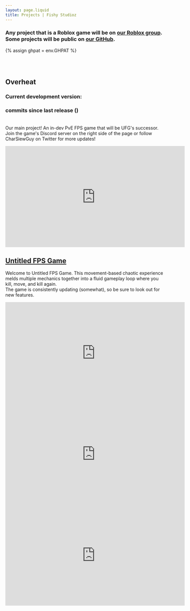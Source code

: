 ```yaml
---
layout: page.liquid
title: Projects | Fishy Studioz
---
```


### Any project that is a Roblox game will be on [our Roblox group](https://www.roblox.com/groups/5684670). Some projects will be public on [our GitHub](https://www.github.com/fishy-studioz).

{% assign ghpat = env.GHPAT %}
<script>
  function timeAgo(timestamp, prefix = "released ") {
    const date = new Date(timestamp);
    const now = new Date;
    const seconds = Math.floor((now - date) / 1000);
    const intervals = {
        year: 31536000,
        month: 2592000,
        day: 86400,
        hour: 3600,
        minute: 60
    };

    for (let interval in intervals)
      if (seconds >= intervals[interval]) {
        const count = Math.floor(seconds / intervals[interval]);
        return `${prefix}${count} ${interval}${count !== 1 ? "s" : ""} ago`;
      }

    return `${prefix}${seconds} second${seconds !== 1 ? "s" : ""} ago`;
  }

  document.addEventListener("DOMContentLoaded", async () => {
    const repoAPI = "https://api.github.com/repos/fishy-studioz/overheat";
    const ohv0Version = document.getElementById("ohv0-version");
    const commitsSinceOhv0Release  = document.getElementById("commits-since-ohv0-release");
    const timeSinceOhv0Release  = document.getElementById("time-since-ohv0-release");
    const pat = "{{ ghpat }}";
    const headers = { "authorization": `token ${pat}` };

    const [tag] = await fetch(`${repoAPI}/tags`, { headers }).then(response => response.json());
    const tagName = tag?.name ?? "Not Found";
    ohv0Version.textContent = tagName;

    const { commit } = await fetch(`${repoAPI}/commits/${tag.commit.sha}`, { headers }).then(response => response.json());
    ohv0Version.textContent = `${tagName} (${timeAgo(commit.committer.date)})`;
    
    const commitsSinceRelease = await fetch(`${repoAPI}/commits?sha=master&since=${commit.committer.date}`, { headers }).then(response => response.json());
    if (commitsSinceRelease.length > 0)
      commitsSinceRelease.pop();
    
    const [latestCommit] = commitsSinceRelease.map(ref => ref.commit);
    commitsSinceOhv0Release.textContent = commitsSinceRelease.length;
    timeSinceOhv0Release.textContent = timeAgo(latestCommit.committer.date, "");
  });
</script>

<br><br>
## Overheat
### Current development version: <b><span id="ohv0-version"></span></b>
### <b><span id="commits-since-ohv0-release"></span></b> commits since last release (<b><span id="time-since-ohv0-release"></span></b>)<br><br>
Our main project! An in-dev PvE FPS game that will be UFG's successor.<br>
Join the game's Discord server on the right side of the page or follow CharSiewGuy on Twitter for more updates!<br>
<iframe width="560" height="315" src="https://www.youtube.com/embed/dGjl5JDy3rU" title="YouTube video player" frameborder="0" allow="accelerometer; autoplay; clipboard-write; encrypted-media; gyroscope; picture-in-picture; web-share" referrerpolicy="strict-origin-when-cross-origin" allowfullscreen></iframe><br>

## [Untitled FPS Game](https://www.roblox.com/games/9541558008)
Welcome to Untitled FPS Game. This movement-based chaotic experience melds multiple mechanics together into a fluid gameplay loop where you kill, move, and kill again.<br>
The game is consistently updating (somewhat), so be sure to look out for new features.
<iframe width="560" height="315" src="https://www.youtube.com/embed/w5snscTV9Jo?si=xa40DuyVc5KQfnO5" title="YouTube video player" frameborder="0" allow="accelerometer; autoplay; clipboard-write; encrypted-media; gyroscope; picture-in-picture; web-share" referrerpolicy="strict-origin-when-cross-origin" allowfullscreen></iframe><br>
<iframe width="560" height="315" src="https://www.youtube.com/embed/-Ak9i4CH4yo?si=azyIl0sT2cSpKrqd" title="YouTube video player" frameborder="0" allow="accelerometer; autoplay; clipboard-write; encrypted-media; gyroscope; picture-in-picture; web-share" referrerpolicy="strict-origin-when-cross-origin" allowfullscreen></iframe><br>
<iframe width="560" height="315" src="https://www.youtube.com/embed/odj9vMEYlFE?si=fnFKjUosQuiQOafM" title="YouTube video player" frameborder="0" allow="accelerometer; autoplay; clipboard-write; encrypted-media; gyroscope; picture-in-picture; web-share" referrerpolicy="strict-origin-when-cross-origin" allowfullscreen></iframe><br><br><br><br>
